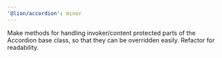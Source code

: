 ```yaml
---
'@lion/accordion': minor
---
```


Make methods for handling invoker/content protected parts of the Accordion base class, so that they can be overridden easily. Refactor for readability.
